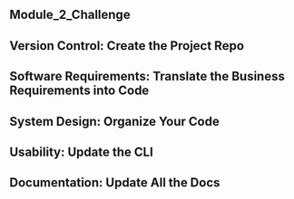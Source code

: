 ## Module_2_Challenge

## Version Control: Create the Project Repo

## Software Requirements: Translate the Business Requirements into Code

## System Design: Organize Your Code

## Usability: Update the CLI

## Documentation: Update All the Docs